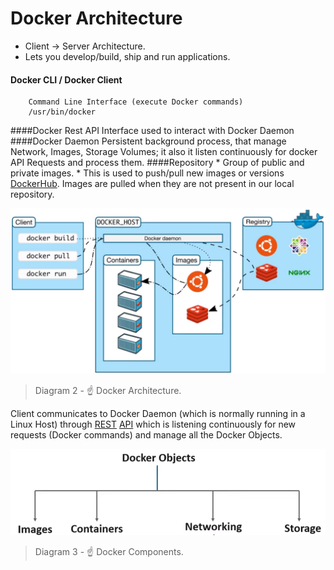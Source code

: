 # Docker Architecture

* Client -> Server  Architecture.
* Lets you develop/build, ship and run applications.

#### Docker CLI / Docker Client
        Command Line Interface (execute Docker commands)
        /usr/bin/docker
####Docker Rest API
		Interface used to interact with Docker Daemon
####Docker Daemon
		Persistent background process, that manage Network, Images, Storage Volumes; it also it listen continuously
		for docker API Requests and process them.
####Repository
         * Group of public and private images.
         * This is used to push/pull new images or versions [DockerHub](https://www.docker.com/products/docker-hub).
         Images are pulled when they are not present in our local repository.

![Architecture](/img/Architecture.png)

> Diagram 2  -  :point_up: Docker Architecture.

   Client communicates to Docker Daemon (which is normally running in a Linux Host)
   through [REST](https://en.wikipedia.org/wiki/Representational_state_transfer) [API](https://en.wikipedia.org/wiki/Application_programming_interface) which is listening continuously 
   for new requests (Docker commands) and manage all the Docker Objects.
   
![Components](/img/Components.png)

> Diagram 3  -  :point_up: Docker Components.